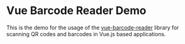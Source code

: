 # Vue Barcode Reader Demo

This is the demo for the usage of the [vue-barcode-reader](https://github.com/teckel12/vue-barcode-reader) library for scanning QR codes and barcodes in Vue.js based applications.
